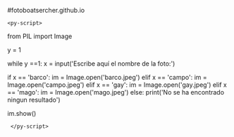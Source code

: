 #fotoboatsercher.github.io
<!DOCTYPE html>
<html>
<head>
  <title>Fotoboat</title>
</head>

<body>


<link rel="stylesheet" href="assets/css/pyscript.css" />
<script defer src="assets/js/pyscript.js"></script>

<div id="micontenido">
 
    <py-script>

from PIL import Image

y = 1

while y ==1:
  x = input('Escribe aquí el nombre de la foto:')

  if x == 'barco':
    im = Image.open('barco.jpeg')
  elif x == 'campo':
    im = Image.open('campo.jpeg')
  elif x == 'gay':
    im = Image.open('gay.jpeg')
  elif x == 'mago':
    im = Image.open('mago.jpeg')
  else:
    print('No se ha encontrado ningun resultado')
  
  im.show()

 
     </py-script> 
 
</div>

</body>
</html> 
